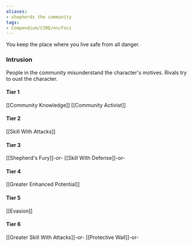 ```yaml
---
aliases:
- shepherds the community
tags:
- Compendium/CSRD/en/Foci
---
```


You keep the place where you live safe from all danger.
 ### Intrusion
People in the community misunderstand the character's motives. Rivals try to oust the character.

#### Tier 1
[[Community Knowledge]]
[[Community Activist]]
#### Tier 2
[[Skill With Attacks]]
#### Tier 3
[[Shepherd's Fury]]-or-
[[Skill With Defense]]-or-
#### Tier 4
[[Greater Enhanced Potential]]
#### Tier 5
[[Evasion]]
#### Tier 6
[[Greater Skill With Attacks]]-or-
[[Protective Wall]]-or-
